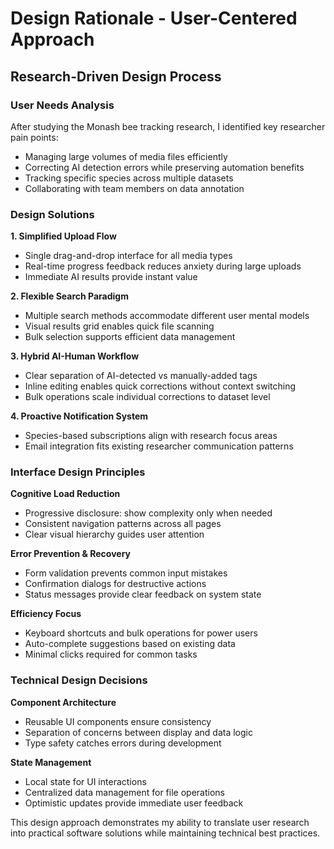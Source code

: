 # Design Rationale - User-Centered Approach

## Research-Driven Design Process

### **User Needs Analysis**
After studying the Monash bee tracking research, I identified key researcher pain points:
- Managing large volumes of media files efficiently
- Correcting AI detection errors while preserving automation benefits  
- Tracking specific species across multiple datasets
- Collaborating with team members on data annotation

### **Design Solutions**

**1. Simplified Upload Flow**
- Single drag-and-drop interface for all media types
- Real-time progress feedback reduces anxiety during large uploads
- Immediate AI results provide instant value

**2. Flexible Search Paradigm** 
- Multiple search methods accommodate different user mental models
- Visual results grid enables quick file scanning
- Bulk selection supports efficient data management

**3. Hybrid AI-Human Workflow**
- Clear separation of AI-detected vs manually-added tags
- Inline editing enables quick corrections without context switching
- Bulk operations scale individual corrections to dataset level

**4. Proactive Notification System**
- Species-based subscriptions align with research focus areas
- Email integration fits existing researcher communication patterns

### **Interface Design Principles**

**Cognitive Load Reduction**
- Progressive disclosure: show complexity only when needed
- Consistent navigation patterns across all pages
- Clear visual hierarchy guides user attention

**Error Prevention & Recovery**  
- Form validation prevents common input mistakes
- Confirmation dialogs for destructive actions
- Status messages provide clear feedback on system state

**Efficiency Focus**
- Keyboard shortcuts and bulk operations for power users
- Auto-complete suggestions based on existing data
- Minimal clicks required for common tasks

### **Technical Design Decisions**

**Component Architecture**
- Reusable UI components ensure consistency
- Separation of concerns between display and data logic
- Type safety catches errors during development

**State Management**
- Local state for UI interactions
- Centralized data management for file operations  
- Optimistic updates provide immediate user feedback

This design approach demonstrates my ability to translate user research into practical software solutions while maintaining technical best practices.